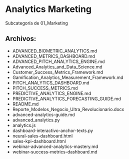 # Analytics Marketing

Subcategoría de 01_Marketing

## Archivos:

- ADVANCED_BIOMETRIC_ANALYTICS.md
- ADVANCED_METRICS_DASHBOARD.md
- ADVANCED_PITCH_ANALYTICS_ENGINE.md
- Advanced_Analytics_and_Data_Science.md
- Customer_Success_Metrics_Framework.md
- Gamification_Analytics_Measurement_Framework.md
- PITCH_ANALYTICS_DASHBOARD.md
- PITCH_SUCCESS_METRICS.md
- PREDICTIVE_ANALYTICS_ENGINE.md
- PREDICTIVE_ANALYTICS_FORECASTING_GUIDE.md
- README.md
- Reporte_Modelos_Negocio_Ultra_Revolucionario.docx
- advanced-analytics-guide.md
- advanced_analytics.py
- analytics.js
- dashboard-interactivo-anchor-texts.py
- neural-sales-dashboard.html
- sales-kpi-dashboard.html
- webinar-advanced-analytics-mastery.md
- webinar-success-metrics-dashboard.md
